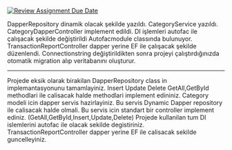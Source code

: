 [![Review Assignment Due Date](https://classroom.github.com/assets/deadline-readme-button-24ddc0f5d75046c5622901739e7c5dd533143b0c8e959d652212380cedb1ea36.svg)](https://classroom.github.com/a/EtuTo9DT)


DapperRepository dinamik olacak şekilde yazıldı. CategoryService yazıldı. CategoryDapperController implement edildi. DI işlemleri autofac ile çalışacak şekilde değiştirildi Autofacmodule classında bulunuyor. TransactionReportController dapper yerine EF ile çalışacak şekilde düzenlendi. Connectionstring değiştirildikten sonra projeyi çalıştırdığınızda otomatik migration alıp veritabanını oluşturur.




-------------------------------------------------------------------------------------------------------------------------------------
Projede eksik olarak birakilan DapperRepository class in implemantasyonunu tamamlayiniz. 
Insert Update Delete GetAll,GetById methodlari ile calisacak halde methodlari implement edininiz. 
Category modeli icin dapper servis hazirlayiniz. Bu servis Dynamic Dapper repository ile calisacak halde olmali. 
Bu servis icin standart bir controller implement ediniz.  (GetAll,GetById,Insert,Update,Delete)
Projede kullanilan tum DI islemlerini autofac ile olacak sekilde degistiriniz. 
TransactionReportController dapper yerine EF ile calisacak sekilde guncelleyiniz. 
